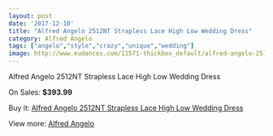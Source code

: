```yaml
---
layout: post
date: '2017-12-10'
title: "Alfred Angelo 2512NT Strapless Lace High Low Wedding Dress"
category: Alfred Angelo
tags: ["angelo","style","crazy","unique","wedding"]
image: http://www.eudances.com/11571-thickbox_default/alfred-angelo-2512nt-strapless-lace-high-low-wedding-dress.jpg
---
```

Alfred Angelo 2512NT Strapless Lace High Low Wedding Dress

On Sales: **$393.99**
<a href="https://www.eudances.com/en/alfred-angelo/3664-alfred-angelo-2512nt-strapless-lace-high-low-wedding-dress.html"><amp-img layout="responsive" width="600" height="600" src="//www.eudances.com/11571-thickbox_default/alfred-angelo-2512nt-strapless-lace-high-low-wedding-dress.jpg" alt="Alfred Angelo 2512NT Strapless Lace High Low Wedding Dress 0" /></a>
<a href="https://www.eudances.com/en/alfred-angelo/3664-alfred-angelo-2512nt-strapless-lace-high-low-wedding-dress.html"><amp-img layout="responsive" width="600" height="600" src="//www.eudances.com/11573-thickbox_default/alfred-angelo-2512nt-strapless-lace-high-low-wedding-dress.jpg" alt="Alfred Angelo 2512NT Strapless Lace High Low Wedding Dress 1" /></a>
<a href="https://www.eudances.com/en/alfred-angelo/3664-alfred-angelo-2512nt-strapless-lace-high-low-wedding-dress.html"><amp-img layout="responsive" width="600" height="600" src="//www.eudances.com/11572-thickbox_default/alfred-angelo-2512nt-strapless-lace-high-low-wedding-dress.jpg" alt="Alfred Angelo 2512NT Strapless Lace High Low Wedding Dress 2" /></a>

Buy it: [Alfred Angelo 2512NT Strapless Lace High Low Wedding Dress](https://www.eudances.com/en/alfred-angelo/3664-alfred-angelo-2512nt-strapless-lace-high-low-wedding-dress.html "Alfred Angelo 2512NT Strapless Lace High Low Wedding Dress")

View more: [Alfred Angelo](https://www.eudances.com/en/36-alfred-angelo "Alfred Angelo")